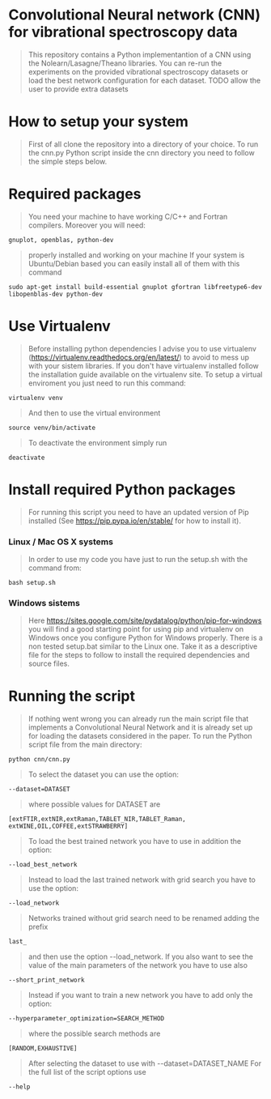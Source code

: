# Convolutional Neural network (CNN) for vibrational spectroscopy data
>This repository contains a Python implementantion of a CNN using the
Nolearn/Lasagne/Theano libraries. 
>You can re-run the experiments on the provided vibrational spectroscopy 
datasets or load the best network configuration for each dataset.
>TODO allow the user to provide extra datasets

# How to setup your system
>First of all clone the repository into a directory of your choice.
>To run the cnn.py Python script inside the cnn directory you need
to follow the simple steps below.

# Required packages
>You need your machine to have working C/C++ and Fortran compilers.
Moreover you will need:

    gnuplot, openblas, python-dev
    
>properly installed and working on your machine
>If your system is Ubuntu/Debian based you can easily install all of them
with this command

    sudo apt-get install build-essential gnuplot gfortran libfreetype6-dev libopenblas-dev python-dev


# Use Virtualenv
>Before installing python dependencies I advise you to use virtualenv 
(https://virtualenv.readthedocs.org/en/latest/) to avoid to mess up 
with your sistem libraries.
>If you don't have virtualenv installed follow the installation guide
available on the virtualenv site.
>To setup a virtual enviroment you just need to run this command:

    virtualenv venv

>And then to use the virtual environment

    source venv/bin/activate

>To deactivate the environment simply run

    deactivate

# Install required Python packages
>For running this script you need to have an updated version of Pip
installed (See https://pip.pypa.io/en/stable/ for how to install it).

### Linux / Mac OS X systems
>In order to use my code you have just to run the setup.sh 
with the command from:

    bash setup.sh

### Windows sistems
>Here https://sites.google.com/site/pydatalog/python/pip-for-windows 
you will find a good starting point for using pip and virtualenv on 
Windows once you configure Python for Windows properly.
>There is a non tested setup.bat similar to the Linux one. Take it
as a descriptive file for the steps to follow to install
the required dependencies and source files.
    

# Running the script
>If nothing went wrong you can already run the main script file
that implements a Convolutional Neural Network and it is already
set up for loading the datasets considered in the paper.
>To run the Python script file from the main directory:

    python cnn/cnn.py
    
>To select the dataset you can use the option:

    --dataset=DATASET
>where possible values for DATASET are

    [extFTIR,extNIR,extRaman,TABLET_NIR,TABLET_Raman,
    extWINE,OIL,COFFEE,extSTRAWBERRY]
              
>To load the best trained network you have to use in addition
the option:

    --load_best_network

>Instead to load the last trained network with grid search you have to use 
the option:

    --load_network

>Networks trained without grid search need to be renamed adding the prefix

    last_

>and then use the option --load_network.
>If you also want to see the value of the main parameters of the network
you have to use also

    --short_print_network

>Instead if you want to train a new network you have to add only the 
option:

    --hyperparameter_optimization=SEARCH_METHOD
    
>where the possible search methods are

    [RANDOM,EXHAUSTIVE]
    
>After selecting the dataset to use with --dataset=DATASET_NAME
>For the full list of the script options use

    --help
